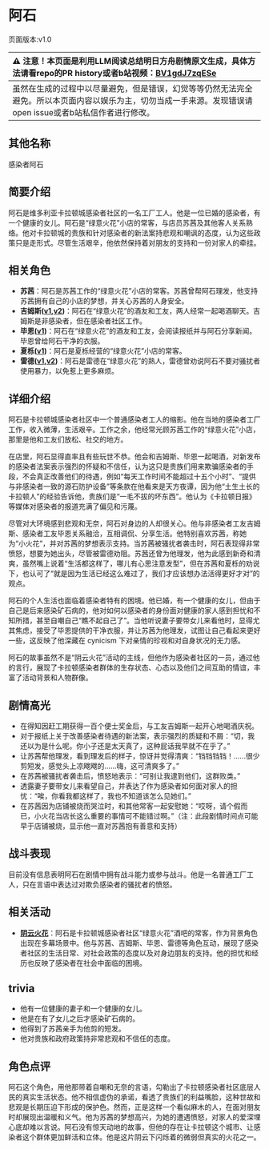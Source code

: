 # 阿石
页面版本:v1.0
 

| :warning: 注意！本页面是利用LLM阅读总结明日方舟剧情原文生成，具体方法请看repo的PR history或者b站视频：[BV1gdJ7zqESe](https://www.bilibili.com/video/BV1gdJ7zqESe/)         |
|:----------------------------|
| 虽然在生成的过程中以尽量避免，但是错误，幻觉等等仍然无法完全避免。所以本页面内容以娱乐为主，切勿当成一手来源。发现错误请open issue或者b站私信作者进行修改。|



## 其他名称
感染者阿石
## 简要介绍
阿石是维多利亚卡拉顿城感染者社区的一名工厂工人。他是一位已婚的感染者，有一个健康的女儿。阿石是“绿意火花”小店的常客，与店员苏茜及其他客人关系熟络。他对卡拉顿城的贵族和针对感染者的新法案持悲观和嘲讽的态度，认为这些政策只是走形式。尽管生活艰辛，他依然保持着对朋友的支持和一份对家人的牵挂。
## 相关角色
-   **苏茜**：阿石是苏茜工作的“绿意火花”小店的常客。苏茜曾帮阿石理发，他支持苏茜拥有自己的小店的梦想，并关心苏茜的人身安全。
-   **吉姆斯([v1](extended_char_ji_mu_si.md),[v2](../char_v3/extended_char_ji_mu_si.md))**：阿石在“绿意火花”的酒友和工友，两人经常一起喝酒聊天。吉姆斯是非感染者，但在感染者社区工作。
-   **毕恩([v1](extended_char_bi_en.md))**：阿石在“绿意火花”的酒友和工友，会阅读报纸并与阿石分享新闻。毕恩曾给阿石干净的衣服。
-   **夏栎([v1](char_492_quercu.md))**：阿石是夏栎经营的“绿意火花”小店的常客。
-   **雷德([v1](extended_char_lei_de.md),[v2](../char_v3/extended_char_lei_de.md))**：阿石是雷德在“绿意火花”的熟人，雷德曾劝说阿石不要对骚扰者使用暴力，以免惹上更多麻烦。
## 详细介绍
阿石是卡拉顿城感染者社区中一个普通感染者工人的缩影。他在当地的感染者工厂工作，收入微薄，生活艰辛。工作之余，他经常光顾苏茜工作的“绿意火花”小店，那里是他和工友们放松、社交的地方。

在店里，阿石显得直率且有些玩世不恭。他会和吉姆斯、毕恩一起喝酒，对新发布的感染者法案表示强烈的怀疑和不信任，认为这只是贵族们用来欺骗感染者的手段，不会真正改善他们的待遇，例如“每天工作时间不能超过十五个小时”、“提供与非感染者一致的源石防护设备”等条款在他看来是天方夜谭，因为他“土生土长的卡拉顿人”的经验告诉他，贵族们是“一毛不拔的坏东西”。他认为《卡拉顿日报》等媒体对感染者的报道充满了偏见和污蔑。

尽管对大环境感到悲观和无奈，阿石对身边的人却很关心。他与非感染者工友吉姆斯、感染者工友毕恩关系融洽，互相调侃、分享生活。他特别喜欢苏茜，称她为“小火花”，并对苏茜的梦想表示支持。当苏茜被骚扰者袭击时，阿石表现得非常愤怒，想要为她出头，尽管被雷德劝阻。苏茜还曾为他理发，他为此感到新奇和清爽，虽然嘴上说着“生活都这样了，哪儿有心思注意发型”，但在苏茜和夏栎的劝说下，也认可了“就是因为生活已经这么难过了，我们才应该想办法活得更好才对”的观点。

阿石的个人生活也面临着感染者特有的困境。他已婚，有一个健康的女儿，但由于自己是后来感染矿石病的，他对如何以感染者的身份面对健康的家人感到担忧和不知所措，甚至自嘲自己“瞧不起自己了”。当他听说妻子要带女儿来看他时，显得尤其焦虑，接受了毕恩提供的干净衣服，并让苏茜为他理发，试图让自己看起来更好一些，这反映了他深藏在 cynicism 下对亲情的珍视和对自身状况的无力感。

阿石的故事虽然不是“阴云火花”活动的主线，但他作为感染者社区的一员，通过他的言行，展现了卡拉顿感染者群体的生存状态、心态以及他们之间互助的情谊，丰富了活动背景和人物群像。
## 剧情高光
- 在得知因赶工期获得一百个便士奖金后，与工友吉姆斯一起开心地喝酒庆祝。
- 对于报纸上关于改善感染者待遇的新法案，表示强烈的质疑和不屑：“切，我还以为是什么呢。你小子还是太天真了，这种屁话我早就不在乎了。”
- 让苏茜帮他理发，看到理发后的样子，惊讶并觉得清爽：“铛铛铛铛！......很少剪短发，感觉头上凉飕飕的......嗨，这可清爽多了。”
- 在苏茜被骚扰者袭击后，愤怒地表示：“可别让我逮到他们，这群败类。”
- 透露妻子要带女儿来看望自己，并表达了作为感染者如何面对家人的担忧：“唉，你看我都这样了，我也不知道该怎么见她们。”
- 在苏茜因为店铺被烧而哭泣时，和其他常客一起安慰她：“哎呀，请个假而已，小火花当店长这么重要的事情可不能错过啊。”（注：此段剧情时间点可能早于店铺被烧，显示他一直对苏茜抱有善意和支持）
## 战斗表现
目前没有信息表明阿石在剧情中拥有战斗能力或参与战斗。他是一名普通工厂工人，只在言语中表达过对欺负感染者的骚扰者的愤怒。
## 相关活动
-   **[阴云火花](../stories/act10mini.md)**：阿石是卡拉顿城感染者社区“绿意火花”酒吧的常客，作为背景角色出现在多幕场景中。他与苏茜、吉姆斯、毕恩、雷德等角色互动，展现了感染者社区的生活日常、对社会政策的态度以及对身边朋友的支持。他的担忧和经历也反映了感染者在社会中面临的困境。
## trivia
- 他有一位健康的妻子和一个健康的女儿。
- 他是在有了女儿之后才感染矿石病的。
- 他得到了苏茜亲手为他剪的短发。
- 他对贵族和政府政策持非常悲观和不信任的态度。
## 角色点评
阿石这个角色，用他那带着自嘲和无奈的言语，勾勒出了卡拉顿感染者社区底层人民的真实生活状态。他不相信虚伪的承诺，看透了贵族们的利益嘴脸，这种世故和悲观是长期压迫下形成的保护色。然而，正是这样一个看似麻木的人，在面对朋友时却展现出温暖和义气。他为苏茜的梦想高兴，为她的遭遇愤怒，对家人的爱深埋心底却难以言说。阿石没有惊天动地的故事，但他的存在让卡拉顿这个城市、让感染者这个群体更加鲜活和立体。他是这片阴云下闪烁着的微弱但真实的火花之一。